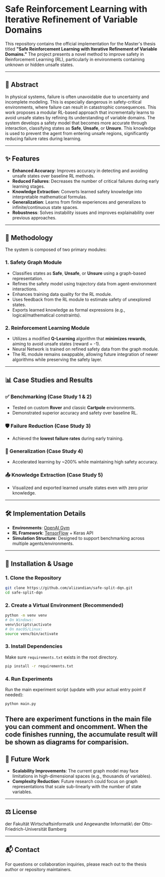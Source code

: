 # Safe Reinforcement Learning with Iterative Refinement of Variable Domains

This repository contains the official implementation for the Master's thesis titled **"Safe Reinforcement Learning with Iterative Refinement of Variable Domains."** The project presents a novel method to improve safety in Reinforcement Learning (RL), particularly in environments containing unknown or hidden unsafe states.

---

## 📜 Abstract

In physical systems, failure is often unavoidable due to uncertainty and incomplete modeling. This is especially dangerous in safety-critical environments, where failure can result in catastrophic consequences. This work proposes a modular RL-based approach that incrementally learns to avoid unsafe states by refining its understanding of variable domains. The system develops a safety model that becomes more accurate through interaction, classifying states as **Safe**, **Unsafe**, or **Unsure**. This knowledge is used to prevent the agent from entering unsafe regions, significantly reducing failure rates during learning.

---

## ✨ Features

- **Enhanced Accuracy**: Improves accuracy in detecting and avoiding unsafe states over baseline RL methods.
- **Reduced Failures**: Decreases the number of critical failures during early learning stages.
- **Knowledge Extraction**: Converts learned safety knowledge into interpretable mathematical formulas.
- **Generalization**: Learns from finite experiences and generalizes to infinite/continuous state spaces.
- **Robustness**: Solves instability issues and improves explainability over previous approaches.

---

## 🧠 Methodology

The system is composed of two primary modules:

### 1. Safety Graph Module

- Classifies states as **Safe**, **Unsafe**, or **Unsure** using a graph-based representation.
- Refines the safety model using trajectory data from agent-environment interactions.
- Enhances training data quality for the RL module.
- Uses feedback from the RL module to estimate safety of unexplored states.
- Exports learned knowledge as formal expressions (e.g., logical/mathematical constraints).

### 2. Reinforcement Learning Module

- Utilizes a modified **Q-Learning** algorithm that **minimizes rewards**, aiming to avoid unsafe states (reward = -1).
- Neural Network is trained on refined safety data from the graph module.
- The RL module remains swappable, allowing future integration of newer algorithms while preserving the safety layer.

---

## 📊 Case Studies and Results

### ✅ Benchmarking (Case Study 1 & 2)
- Tested on custom **Rover** and classic **Cartpole** environments.
- Demonstrated superior accuracy and safety over baseline RL.

### 🛡️ Failure Reduction (Case Study 3)
- Achieved the **lowest failure rates** during early training.

### 🧩 Generalization (Case Study 4)
- Accelerated learning by ~200% while maintaining high safety accuracy.

### 📤 Knowledge Extraction (Case Study 5)
- Visualized and exported learned unsafe states even with zero prior knowledge.

---

## 🛠️ Implementation Details

- **Environments**: [OpenAI Gym](https://www.gymlibrary.dev/)
- **RL Framework**: [TensorFlow](https://www.tensorflow.org/) + Keras API
- **Simulation Structure**: Designed to support benchmarking across multiple agents/environments.

---

## 🚀 Installation & Usage

### 1. Clone the Repository

```bash
git clone https://github.com/alizandian/safe-split-dqn.git
cd safe-split-dqn
```

### 2. Create a Virtual Environment (Recommended)

```bash
python -m venv venv
# On Windows:
venv\Scripts\activate
# On macOS/Linux:
source venv/bin/activate
```

### 3. Install Dependencies

Make sure `requirements.txt` exists in the root directory.

```bash
pip install -r requirements.txt
```

### 4. Run Experiments

Run the main experiment script (update with your actual entry point if needed):

```bash
python main.py
```
There are experiment functions in the main file you can comment and oncomment. When the code finishes running, the accumulate result will be shown as diagrams for comparision. 
---

## 🔭 Future Work

- **Scalability Improvements**: The current graph model may face limitations in high-dimensional spaces (e.g., thousands of variables).
- **Complexity Reduction**: Future research could focus on graph representations that scale sub-linearly with the number of state variables.

---

## ⚖️ License

der Fakultät Wirtschaftsinformatik und Angewandte Informatik\\
der Otto-Friedrich-Universität Bamberg

---

## 📬 Contact

For questions or collaboration inquiries, please reach out to the thesis author or repository maintainers.  
